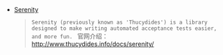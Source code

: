 ##
* [Serenity](https://github.com/serenity-bdd/serenity-core)
  > `Serenity (previously known as 'Thucydides') is a library designed to make writing automated acceptance tests easier, and more fun.
 `  官网介绍：http://www.thucydides.info/docs/serenity/
